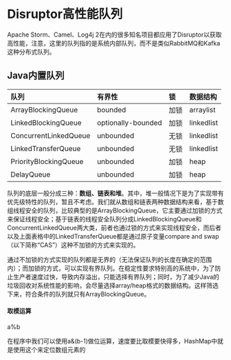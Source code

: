 # Disruptor高性能队列

Apache Storm、Camel、Log4j 2在内的很多知名项目都应用了Disruptor以获取高性能，注意，这里的队列指的是系统内部队列，而不是类似RabbitMQ和Kafka这种分布式队列。

## Java内置队列

| 队列                  | 有界性             | 锁   | 数据结构   |
| :-------------------- | :----------------- | :--- | :--------- |
| ArrayBlockingQueue    | bounded            | 加锁 | arraylist  |
| LinkedBlockingQueue   | optionally-bounded | 加锁 | linkedlist |
| ConcurrentLinkedQueue | unbounded          | 无锁 | linkedlist |
| LinkedTransferQueue   | unbounded          | 无锁 | linkedlist |
| PriorityBlockingQueue | unbounded          | 加锁 | heap       |
| DelayQueue            | unbounded          | 加锁 | heap       |

队列的底层一般分成三种：**数组、链表和堆**。其中，堆一般情况下是为了实现带有优先级特性的队列，暂且不考虑。我们就从数组和链表两种数据结构来看，基于数组线程安全的队列，比较典型的是ArrayBlockingQueue，它主要通过加锁的方式来保证线程安全；基于链表的线程安全队列分成LinkedBlockingQueue和ConcurrentLinkedQueue两大类，前者也通过锁的方式来实现线程安全，而后者以及上面表格中的LinkedTransferQueue都是通过原子变量compare and swap（以下简称“CAS”）这种不加锁的方式来实现的。

通过不加锁的方式实现的队列都是无界的（无法保证队列的长度在确定的范围内）；而加锁的方式，可以实现有界队列。在稳定性要求特别高的系统中，为了防止生产者速度过快，导致内存溢出，只能选择有界队列；同时，为了减少Java的垃圾回收对系统性能的影响，会尽量选择array/heap格式的数据结构。这样筛选下来，符合条件的队列就只有ArrayBlockingQueue。

#### 取模运算

a%b 

在程序中我们可以使用a&(b-1)做位运算，速度要比取模要快得多，HashMap中就是使用这个来定位数组元素的

